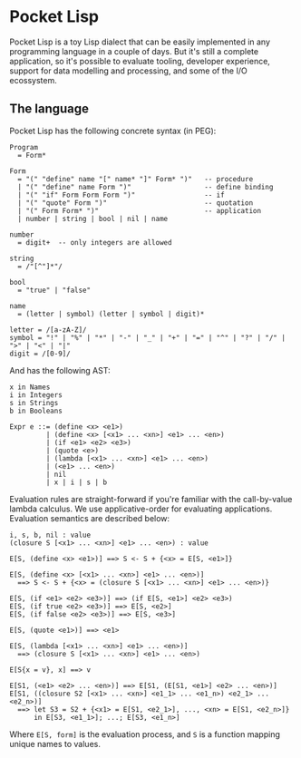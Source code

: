 # Pocket Lisp

Pocket Lisp is a toy Lisp dialect that can be easily implemented in any
programming language in a couple of days. But it's still a complete
application, so it's possible to evaluate tooling, developer experience,
support for data modelling and processing, and some of the I/O ecossystem.

## The language

Pocket Lisp has the following concrete syntax (in PEG):

```
Program
  = Form*

Form
  = "(" "define" name "[" name* "]" Form* ")"   -- procedure
  | "(" "define" name Form ")"                  -- define binding
  | "(" "if" Form Form Form ")"                 -- if
  | "(" "quote" Form ")"                        -- quotation
  | "(" Form Form* ")"                          -- application
  | number | string | bool | nil | name

number
  = digit+  -- only integers are allowed

string
  = /"[^"]*"/

bool
  = "true" | "false"

name
  = (letter | symbol) (letter | symbol | digit)*

letter = /[a-zA-Z]/
symbol = "!" | "%" | "*" | "-" | "_" | "+" | "=" | "^" | "?" | "/" | ">" | "<" | "|"
digit = /[0-9]/
```

And has the following AST:

```
x in Names
i in Integers
s in Strings
b in Booleans

Expr e ::= (define <x> <e1>)
         | (define <x> [<x1> ... <xn>] <e1> ... <en>)
         | (if <e1> <e2> <e3>)
         | (quote <e>)
         | (lambda [<x1> ... <xn>] <e1> ... <en>)
         | (<e1> ... <en>)
         | nil
         | x | i | s | b
```

Evaluation rules are straight-forward if you're familiar with the call-by-value lambda calculus. We use applicative-order for evaluating applications. Evaluation semantics are described below:

```
i, s, b, nil : value
(closure S [<x1> ... <xn>] <e1> ... <en>) : value

E[S, (define <x> <e1>)] ==> S <- S + {<x> = E[S, <e1>]}

E[S, (define <x> [<x1> ... <xn>] <e1> ... <en>)]
  ==> S <- S + {<x> = (closure S [<x1> ... <xn>] <e1> ... <en>)}

E[S, (if <e1> <e2> <e3>)] ==> (if E[S, <e1>] <e2> <e3>)
E[S, (if true <e2> <e3>)] ==> E[S, <e2>]
E[S, (if false <e2> <e3>)] ==> E[S, <e3>]

E[S, (quote <e1>)] ==> <e1>

E[S, (lambda [<x1> ... <xn>] <e1> ... <en>)]
  ==> (closure S [<x1> ... <xn>] <e1> ... <en>)

E[S{x = v}, x] ==> v

E[S1, (<e1> <e2> ... <en>)] ==> E[S1, (E[S1, <e1>] <e2> ... <en>)]
E[S1, ((closure S2 [<x1> ... <xn>] <e1_1> ... <e1_n>) <e2_1> ... <e2_n>)]
  ==> let S3 = S2 + {<x1> = E[S1, <e2_1>], ..., <xn> = E[S1, <e2_n>]}
      in E[S3, <e1_1>]; ...; E[S3, <e1_n>]
```

Where `E[S, form]` is the evaluation process, and `S` is a function mapping unique names to values.
